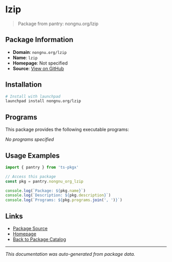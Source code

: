 # lzip

> Package from pantry: nongnu.org/lzip

## Package Information

- **Domain**: `nongnu.org/lzip`
- **Name**: `lzip`
- **Homepage**: Not specified
- **Source**: [View on GitHub](https://github.com/pkgxdev/pantry/tree/main/projects/nongnu.org/lzip/package.yml)

## Installation

```bash
# Install with launchpad
launchpad install nongnu.org/lzip
```

## Programs

This package provides the following executable programs:

*No programs specified*

## Usage Examples

```typescript
import { pantry } from 'ts-pkgx'

// Access this package
const pkg = pantry.nongnu_org_lzip

console.log(`Package: ${pkg.name}`)
console.log(`Description: ${pkg.description}`)
console.log(`Programs: ${pkg.programs.join(', ')}`)
```

## Links

- [Package Source](https://github.com/pkgxdev/pantry/tree/main/projects/nongnu.org/lzip/package.yml)
- [Homepage](#)
- [Back to Package Catalog](../package-catalog.md)

---

*This documentation was auto-generated from package data.*

